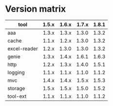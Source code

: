 # Version matrix

| tool         |  1.5.x  |  1.6.x  |  1.7.x  |  1.8.1  |
| ------------ |  -----: |  -----: |  -----: |  -----: |
| aaa          |  1.3.x  |  1.3.x  |  1.3.0  |  1.3.2  |
| cache        |  1.1.x  |  1.2.x  |  1.3.0  |  1.3.2  |
| excel-reader |  1.2.x  |  1.3.0  |  1.3.0  |  1.3.2  |
| genie        |  1.3.x  |  1.4.x  |  1.6.1  |  1.6.3  |
| http         |  1.2.x  |  1.3.x  |  1.4.0  |  1.5.1  |
| logging      |  1.1.x  |  1.1.x  |  1.1.0  |  1.1.2  |
| mvc          |  1.4.x  |  1.4.x  |  1.5.x  |  1.5.3  |
| storage      |  1.5.x  |  1.5.x  |  1.5.0  |  1.5.2  |
| tool-ext     |  1.1.x  |  1.1.x  |  1.1.0  |  1.1.2  |
